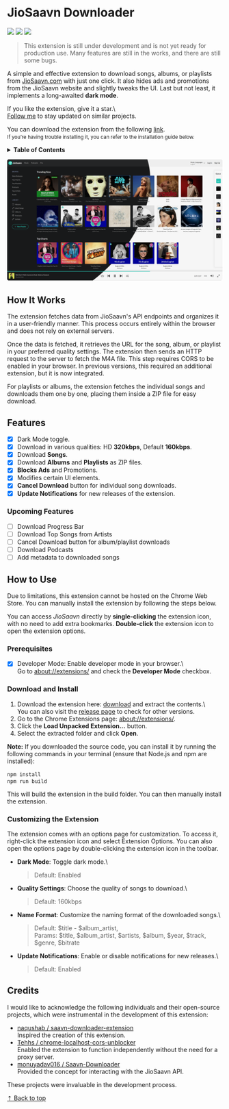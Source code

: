 # JioSaavn Downloader

[![](https://img.shields.io/github/stars/oviirup/jiosaavn-downloader)](#)
[![](https://img.shields.io/github/v/release/oviirup/jiosaavn-downloader?include_prereleases&label=version)](#)
[![](https://img.shields.io/github/downloads/oviirup/jiosaavn-downloader/total?label=Downloads)][release]

> This extension is still under development and is not yet ready for production use. Many features are still in the works, and there are still some bugs.

A simple and effective extension to download songs, albums, or playlists from [JioSaavn.com](https://jioSaavn.com) with just one click. It also hides ads and promotions from the JioSaavn website and slightly tweaks the UI. Last but not least, it implements a long-awaited **dark mode**.

If you like the extension, give it a star.\  
[Follow me][profile] to stay updated on similar projects.

You can download the extension from the following [link][download].\
<small>If you’re having trouble installing it, you can refer to the installation guide below.</small>

<details>
 <summary><b>Table of Contents</b></summary>

- [How It Works](#how-it-works)
- [Features](#features)
  - [Upcoming Features](#upcoming-features)
- [How to Use](#how-to-use)
  - [Prerequisites](#prerequisites)
  - [Download and Install](#download-and-install)
  - [Customizing the Extension](#customizing-the-extension)
- [Credits](#credits)

</details>

![JioSaavn Dark Mode](./assets/preview.png)

## How It Works

The extension fetches data from JioSaavn's API endpoints and organizes it in a user-friendly manner. This process occurs entirely within the browser and does not rely on external servers.

Once the data is fetched, it retrieves the URL for the song, album, or playlist in your preferred quality settings. The extension then sends an HTTP request to the server to fetch the M4A file. This step requires CORS to be enabled in your browser. In previous versions, this required an additional extension, but it is now integrated.

For playlists or albums, the extension fetches the individual songs and downloads them one by one, placing them inside a ZIP file for easy download.

## Features

- [x] Dark Mode toggle.
- [x] Download in various qualities: HD **320kbps**, Default **160kbps**.
- [x] Download **Songs**.
- [x] Download **Albums** and **Playlists** as ZIP files.
- [x] **Blocks Ads** and Promotions.
- [x] Modifies certain UI elements.
- [x] **Cancel Download** button for individual song downloads.
- [x] **Update Notifications** for new releases of the extension.

### Upcoming Features

- [ ] Download Progress Bar
- [ ] Download Top Songs from Artists
- [ ] Cancel Download button for album/playlist downloads
- [ ] Download Podcasts
- [ ] Add metadata to downloaded songs

## How to Use

Due to limitations, this extension cannot be hosted on the Chrome Web Store. You can manually install the extension by following the steps below.

You can access _JioSaavn_ directly by **single-clicking** the extension icon, with no need to add extra bookmarks. **Double-click** the extension icon to open the extension options.

### Prerequisites

- [x] Developer Mode: Enable developer mode in your browser.\  
       Go to [about://extensions/](about://extensions/) and check the **Developer Mode** checkbox.

### Download and Install

1. Download the extension here: [download][download] and extract the contents.\  
   You can also visit the [release page][release] to check for other versions.
2. Go to the Chrome Extensions page: [about://extensions/](about://extensions/).
3. Click the **Load Unpacked Extension...** button.
4. Select the extracted folder and click **Open**.

**Note:** If you downloaded the source code, you can install it by running the following commands in your terminal (ensure that Node.js and npm are installed):

```shell
npm install
npm run build
```

This will build the extension in the build folder. You can then manually install the extension.

### Customizing the Extension

The extension comes with an options page for customization. To access it, right-click the extension icon and select Extension Options. You can also open the options page by double-clicking the extension icon in the toolbar.

- **Dark Mode**: Toggle dark mode.\
  > Default: Enabled
- **Quality Settings**: Choose the quality of songs to download.\
  > Default: 160kbps
- **Name Format**: Customize the naming format of the downloaded songs.\
  > Default: $title - $album_artist,\
  > Params: $title, $album_artist, $artists, $album, $year, $track, $genre, $bitrate
- **Update Notifications**: Enable or disable notifications for new releases.\
  > Default: Enabled

## Credits

I would like to acknowledge the following individuals and their open-source projects, which were instrumental in the development of this extension:

- [naqushab / saavn-downloader-extension](https://github.com/naqushab/saavn-downloader-extension)\
  Inspired the creation of this extension.
- [Tehhs / chrome-localhost-cors-unblocker](https://github.com/Tehhs/chrome-localhost-cors-unblocker)\
   Enabled the extension to function independently without the need for a proxy server.
- [monuyadav016 / Saavn-Downloader](https://github.com/monuyadav016/Saavn-Downloader)\
  Provided the concept for interacting with the JioSaavn API.

These projects were invaluable in the development process.

[&#x21e1; Back to top](#)

<!-- links -->

[release]: https://github.com/oviirup/jiosaavn-downloader/releases ' '
[download]: https://github.com/oviirup/jiosaavn-downloader/releases/download/v22.2.26/release.zip 'Download'
[profile]: https://github.com/oviirup
